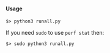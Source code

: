 #### Usage

```
$> python3 runall.py
```

If you need `sudo` to use `perf stat` then:

```
$> sudo python3 runall.py
```
